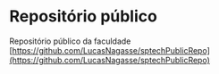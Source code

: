 # Repositório público
Repositório público da faculdade
[https://github.com/LucasNagasse/sptechPublicRepo](https://github.com/LucasNagasse/sptechPublicRepo)
